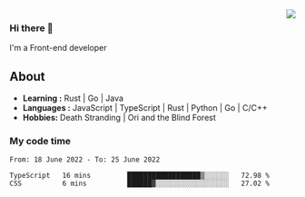 <img align='right' src="https://github-readme-stats.vercel.app/api?username=strugglebak&show_icons=true">

### Hi there 👋

I'm a Front-end developer

## About

-  **Learning :** Rust | Go | Java
-  **Languages :** JavaScript | TypeScript | Rust | Python | Go | C/C++
-  **Hobbies:** Death Stranding | Ori and the Blind Forest

### My code time

<!--START_SECTION:waka-->

```text
From: 18 June 2022 - To: 25 June 2022

TypeScript   16 mins         ██████████████████▒░░░░░░   72.98 %
CSS          6 mins          ██████▓░░░░░░░░░░░░░░░░░░   27.02 %
```

<!--END_SECTION:waka-->
